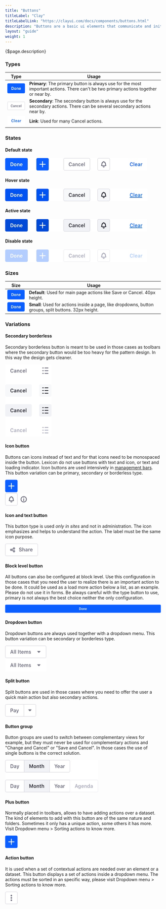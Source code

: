 ```yaml
---
title: "Buttons"
titleLabel: "Clay"
titleLabelLink: "https://clayui.com/docs/components/buttons.html"
description: "Buttons are a basic ui elements that communicate and initilize actions when the user interacts with them."
layout: "guide"
weight: 1
---
```


<div class="page-description">{$page.description}</div>

### Types

| Type | Usage |
| ---- | ----- |
| ![button primary default size defuault state](../../../images/ButtonPrimary.jpg) | **Primary**: The primary button is always use for the most important actions. There can't be two primary actions together or near by. |
| ![button secondary default size defuault state](../../../images/ButtonSecondary.jpg) | **Secondary**: The secondary button is always use for the secondary actions. There can be several secondary actions near by. |
| ![button primary default size defuault state](../../../images/ButtonLink.jpg) | **Link**: Used for many Cancel actions. |


### States

#### Default state

![set of three button types in default state](../../../images/ButtonDefault.jpg)

#### Hover state

![set of three button types in active state](../../../images/ButtonHover.jpg)

#### Active state

![set of three button types in active state](../../../images/ButtonActive.jpg)

#### Disable state

![set of three button types in disabled state](../../../images/ButtonDisabled.jpg)

### Sizes

| Size | Usage |
| ---- | ----- |
| ![button primary large size disable state](../../../images/ButtonPrimary.jpg) | **Default**: Used for main page actions like Save or Cancel. 40px height. |
| ![button primary default size disable state](../../../images/ButtonPrimarySmall.jpg) | **Small**: Used for actions inside a page, like dropdowns, button groups, split buttons. 32px height. |

### Variations

#### Secondary borderless

Secondary borderless button is meant to be used in those cases as toolbars where the secondary button would be too heavy for the pattern design. In this way the design gets cleaner.

![button secondary borderless default size defuault state](../../../images/ButtonBorderless.jpg)

#### Icon button

Buttons can icons instead of text and for that icons need to be monospaced inside the button. Lexicon do not use buttons with text and icon, or text and loading indicator. Icon buttons are used intensively in [management bars](./management_bar.html). This button variation can be primary, secondary or borderless type.

![button primary default size defuault state](../../../images/ButtonIconPrimary.jpg)  
![button primary default size defuault state](../../../images/ButtonIconSecondary.jpg)![button primary default size defuault state](../../../images/ButtonIconBorderless.jpg)

#### Icon and text button

This button type is used *only in sites* and not in administration. The icon emphasizes and helps to understand the action. The label must be the same icon purpose.

![button with icon and text](../../../images/ButtonIconText.jpg)

#### Block level button

All buttons can also be configured at block level. Use this configuration in those cases that you need the user to realize there is an important action to be done. It could be used as a load more action below a list, as an example. Please do not use it in forms. Be always careful with the type button to use, primary is not always the best choice neither the only configuration.

![block level button primary state, default size](../../../images/ButtonBlockLevel.jpg)

#### Dropdown button

Dropdown buttons are always used together with a dropdown menu. This button variation can be secondary or borderless type.

![button primary default size defuault state](../../../images/ButtonDropdown.jpg)  
![button primary default size defuault state](../../../images/ButtonDropdownBorderless.jpg)

#### Split button

Split buttons are used in those cases where you need to offer the user a quick main action but also secondary actions.

![button group where the left button specifies the main action and the second one displays a dropdown menu with seconday actions](../../../images/ButtonSplit.jpg)

#### Button group

Button groups are used to switch between complementary views for example, but they must never be used for complementary actions and "Change and Cancel" or "Save and Cancel". In those cases the use of single buttons is the correct solution.

![button group, two examples. First one without disabled button, second one with disabled button](../../../images/ButtonGroup.jpg)

#### Plus button

Normally placed in toolbars, allows to have adding actions over a dataset. The kind of elements to add with this button are of the same nature and folders. Sometimes it only has a unique action, some others it has more. Visit Dropdown menu > Sorting actions to know more.

![Plus button](../../../images/ButtonActionPlus.jpg)

#### Action button

It is used when a set of contextual actions are needed over an element or a dataset. This button displays a set of actions inside a dropdown menu. The actions must be sorted in an specific way, please visit Dropdown menu > Sorting actions to know more.

![Actions or kebab button](../../../images/ButtonActionKebab.jpg)  
